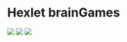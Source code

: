 # Hexlet brainGames

<a href="https://codeclimate.com/github/AleksandrSerov/frontend-project-lvl1/maintainability"><img src="https://api.codeclimate.com/v1/badges/8be57b9cd6a5bf0ed3c8/maintainability" /></a>
<a href="https://codeclimate.com/github/AleksandrSerov/frontend-project-lvl1/test_coverage"><img src="https://api.codeclimate.com/v1/badges/8be57b9cd6a5bf0ed3c8/test_coverage" /></a>
<img src="https://travis-ci.com/AleksandrSerov/frontend-project-lvl1.svg?branch=master" />

